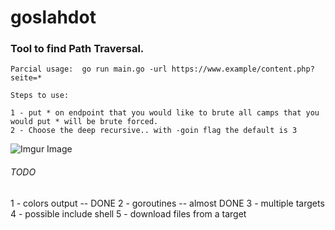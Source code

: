 # goslahdot

### Tool to find Path Traversal.

```
Parcial usage:  go run main.go -url https://www.example/content.php?seite=* 

Steps to use:

1 - put * on endpoint that you would like to brute all camps that you would put * will be brute forced.
2 - Choose the deep recursive.. with -goin flag the default is 3

```
![Imgur Image](http://i.imgur.com/DvamvJe.png)

###### TODO

1 - colors output -- DONE
2 - goroutines -- almost DONE
3 - multiple targets
4 - possible include shell
5 - download files from a target
